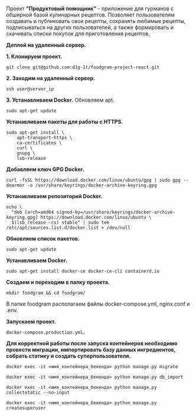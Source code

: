 Проект **"Продуктовый помощник"** - приложение для гурманов с обширной базой кулинарных рецептов. Позволяет пользователям создавать и публиковать свои рецепты, сохранять любимые рецепты, подписываться на других пользователей, а также формировать и скачивать списки покупок для приготовления рецептов.

**Деплой на удаленный сервер.**

**1. Клонируем проект.**
```
git clone git@github.com:d1g-1t/foodgram-project-react.git
```

**2. Заходим на удаленный сервер.**
```
ssh user@server_ip
```

**3. Устанавливаем Docker.**
Обновляем apt.
```
sudo apt-get update
```

**Устанавливаем пакеты для работы с HTTPS.**
```
sudo apt-get install \
    apt-transport-https \
    ca-certificates \
    curl \
    gnupg \
    lsb-release
```

**Добавляем ключ GPG Docker.**
```
curl -fsSL https://download.docker.com/linux/ubuntu/gpg | sudo gpg --dearmor -o /usr/share/keyrings/docker-archive-keyring.gpg
```

**Устанавливаем репозиторий Docker.**
```
echo \
  "deb [arch=amd64 signed-by=/usr/share/keyrings/docker-archive-keyring.gpg] https://download.docker.com/linux/ubuntu \
  $(lsb_release -cs) stable" | sudo tee /etc/apt/sources.list.d/docker.list > /dev/null
```

**Обновляем список пакетов.**
```
sudo apt-get update
```

**Устанавливаем Docker.**
```
sudo apt-get install docker-ce docker-ce-cli containerd.io
```

**Cоздаем и переходим в папку проекта.**
```
mkdir foodgram && cd foodgram/
```
В папке foodgram располагаем файлы docker-compose.yml, nginx.conf и .env.

**Запускаем проект.**
```
docker-compose.production.yml.
```

**Для корректной работы после запуска контейнеров необходимо провести миграции, импортировать базу данных ингредиентов, собрать статику и создать суперпользователя.**
```
docker exec -it <имя_контейнера_бекенда> python manage.py migrate

docker exec -it <имя_контейнера_бекенда> python manage.py db_import

docker exec -it <имя_контейнера_бекенда> python manage.py collectstatic --no-input

docker exec -it <имя_контейнера_бекенда> python manage.py createsuperuser
```
